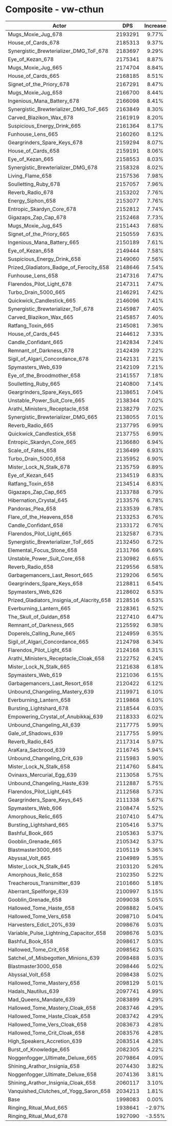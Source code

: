 # Composite - vw-cthun
| Actor | DPS | Increase |
|---|:---:|:---:|
|Mugs_Moxie_Jug_678|2193291|9.77%|
|House_of_Cards_678|2185313|9.37%|
|Synergistic_Brewterializer_DMG_ToF_678|2183697|9.29%|
|Eye_of_Kezan_678|2175341|8.87%|
|Mugs_Moxie_Jug_665|2174704|8.84%|
|House_of_Cards_665|2168185|8.51%|
|Signet_of_the_Priory_678|2167291|8.47%|
|Mugs_Moxie_Jug_658|2166700|8.44%|
|Ingenious_Mana_Battery_678|2166098|8.41%|
|Synergistic_Brewterializer_DMG_ToF_665|2163849|8.30%|
|Carved_Blazikon_Wax_678|2161919|8.20%|
|Suspicious_Energy_Drink_665|2161364|8.17%|
|Funhouse_Lens_665|2160260|8.12%|
|Geargrinders_Spare_Keys_678|2159294|8.07%|
|House_of_Cards_658|2159191|8.06%|
|Eye_of_Kezan_665|2158553|8.03%|
|Synergistic_Brewterializer_DMG_678|2158328|8.02%|
|Living_Flame_658|2157536|7.98%|
|Soulletting_Ruby_678|2157057|7.96%|
|Reverb_Radio_678|2153202|7.76%|
|Energy_Siphon_658|2153077|7.76%|
|Entropic_Skardyn_Core_678|2152812|7.74%|
|Gigazaps_Zap_Cap_678|2152468|7.73%|
|Mugs_Moxie_Jug_645|2151443|7.68%|
|Signet_of_the_Priory_665|2150559|7.63%|
|Ingenious_Mana_Battery_665|2150189|7.61%|
|Eye_of_Kezan_658|2149444|7.58%|
|Suspicious_Energy_Drink_658|2149060|7.56%|
|Prized_Gladiators_Badge_of_Ferocity_658|2148646|7.54%|
|Funhouse_Lens_658|2147316|7.47%|
|Flarendos_Pilot_Light_678|2147311|7.47%|
|Turbo_Drain_5000_665|2146291|7.42%|
|Quickwick_Candlestick_665|2146096|7.41%|
|Synergistic_Brewterializer_ToF_678|2145987|7.40%|
|Carved_Blazikon_Wax_665|2145857|7.40%|
|Ratfang_Toxin_665|2145081|7.36%|
|House_of_Cards_645|2144612|7.33%|
|Candle_Confidant_665|2142834|7.24%|
|Remnant_of_Darkness_678|2142439|7.22%|
|Sigil_of_Algari_Concordance_678|2142131|7.21%|
|Spymasters_Web_639|2142109|7.21%|
|Eye_of_the_Broodmother_658|2141557|7.18%|
|Soulletting_Ruby_665|2140800|7.14%|
|Geargrinders_Spare_Keys_665|2138651|7.04%|
|Unstable_Power_Suit_Core_665|2138344|7.02%|
|Arathi_Ministers_Receptacle_658|2138279|7.02%|
|Synergistic_Brewterializer_DMG_665|2138055|7.01%|
|Reverb_Radio_665|2137795|6.99%|
|Quickwick_Candlestick_658|2137755|6.99%|
|Entropic_Skardyn_Core_665|2136680|6.94%|
|Scale_of_Fates_658|2136499|6.93%|
|Turbo_Drain_5000_658|2135952|6.90%|
|Mister_Lock_N_Stalk_678|2135759|6.89%|
|Eye_of_Kezan_645|2134519|6.83%|
|Ratfang_Toxin_658|2134514|6.83%|
|Gigazaps_Zap_Cap_665|2133788|6.79%|
|Hibernation_Crystal_645|2133576|6.78%|
|Pandoras_Plea_658|2133539|6.78%|
|Flare_of_the_Heavens_658|2133253|6.76%|
|Candle_Confidant_658|2133172|6.76%|
|Flarendos_Pilot_Light_665|2132587|6.73%|
|Synergistic_Brewterializer_ToF_665|2132450|6.72%|
|Elemental_Focus_Stone_658|2131766|6.69%|
|Unstable_Power_Suit_Core_658|2130982|6.65%|
|Reverb_Radio_658|2129556|6.58%|
|Garbagemancers_Last_Resort_665|2129206|6.56%|
|Geargrinders_Spare_Keys_658|2128811|6.54%|
|Spymasters_Web_626|2128602|6.53%|
|Prized_Gladiators_Insignia_of_Alacrity_658|2128516|6.53%|
|Everburning_Lantern_665|2128361|6.52%|
|The_Skull_of_Guldan_658|2127410|6.47%|
|Remnant_of_Darkness_665|2125592|6.38%|
|Doperels_Calling_Rune_665|2124959|6.35%|
|Sigil_of_Algari_Concordance_665|2124798|6.34%|
|Flarendos_Pilot_Light_658|2124168|6.31%|
|Arathi_Ministers_Receptacle_Cloak_658|2122752|6.24%|
|Mister_Lock_N_Stalk_665|2121638|6.18%|
|Spymasters_Web_619|2121036|6.15%|
|Garbagemancers_Last_Resort_658|2120422|6.12%|
|Unbound_Changeling_Mastery_639|2119971|6.10%|
|Everburning_Lantern_658|2119868|6.10%|
|Bursting_Lightshard_678|2118544|6.03%|
|Empowering_Crystal_of_Anubikkaj_639|2118333|6.02%|
|Unbound_Changeling_All_639|2117775|5.99%|
|Gale_of_Shadows_639|2117755|5.99%|
|Reverb_Radio_645|2117314|5.97%|
|AraKara_Sacbrood_639|2116745|5.94%|
|Unbound_Changeling_Crit_639|2115983|5.90%|
|Mister_Lock_N_Stalk_658|2114760|5.84%|
|Ovinaxs_Mercurial_Egg_639|2113058|5.75%|
|Unbound_Changeling_Haste_639|2112887|5.75%|
|Flarendos_Pilot_Light_645|2112568|5.73%|
|Geargrinders_Spare_Keys_645|2111338|5.67%|
|Spymasters_Web_606|2108474|5.52%|
|Amorphous_Relic_665|2107410|5.47%|
|Bursting_Lightshard_665|2105416|5.37%|
|Bashful_Book_665|2105363|5.37%|
|Gooblin_Grenade_665|2105342|5.37%|
|Blastmaster3000_665|2105119|5.36%|
|Abyssal_Volt_665|2104989|5.35%|
|Mister_Lock_N_Stalk_645|2103120|5.26%|
|Amorphous_Relic_658|2102350|5.22%|
|Treacherous_Transmitter_639|2101660|5.18%|
|Aberrant_Spellforge_639|2100997|5.15%|
|Gooblin_Grenade_658|2099038|5.05%|
|Hallowed_Tome_Haste_658|2098882|5.04%|
|Hallowed_Tome_Vers_658|2098710|5.04%|
|Harvesters_Edict_20%_639|2098676|5.03%|
|Variable_Pulse_Lightning_Capacitor_658|2098676|5.03%|
|Bashful_Book_658|2098617|5.03%|
|Hallowed_Tome_Crit_658|2098562|5.03%|
|Satchel_of_Misbegotten_Minions_639|2098488|5.03%|
|Blastmaster3000_658|2098446|5.02%|
|Abyssal_Volt_658|2098438|5.02%|
|Hallowed_Tome_Mastery_658|2098129|5.01%|
|Hadals_Nautilus_639|2097741|4.99%|
|Mad_Queens_Mandate_639|2083899|4.29%|
|Hallowed_Tome_Mastery_Cloak_658|2083746|4.29%|
|Hallowed_Tome_Haste_Cloak_658|2083742|4.29%|
|Hallowed_Tome_Vers_Cloak_658|2083673|4.28%|
|Hallowed_Tome_Crit_Cloak_658|2083576|4.28%|
|High_Speakers_Accretion_639|2083514|4.28%|
|Burst_of_Knowledge_665|2082305|4.22%|
|Noggenfogger_Ultimate_Deluxe_665|2079864|4.09%|
|Shining_Arathor_Insignia_658|2074430|3.82%|
|Noggenfogger_Ultimate_Deluxe_658|2074136|3.81%|
|Shining_Arathor_Insignia_Cloak_658|2060117|3.10%|
|Vanquished_Clutches_of_Yogg_Saron_658|2034213|1.81%|
|Base|1998083|0.00%|
|Ringing_Ritual_Mud_665|1938641|-2.97%|
|Ringing_Ritual_Mud_678|1927090|-3.55%|
